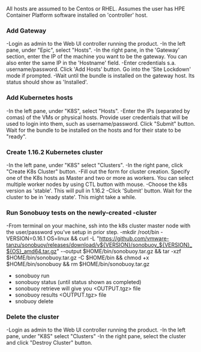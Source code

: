 All hosts are assumed to be Centos or RHEL.
Assumes the user has HPE Container Platform software installed on 'controller' host.

### Add Gateway 
-Login as admin to the Web UI controller running the product.
-In the left pane, under "Epic", select "Hosts".
-In the right pane, in the 'Gateway' section, enter the IP of the machine you want to be the gateway.
 You can also enter the same IP in the 'Hostname' field.
-Enter credentials s.a. username/password. Click 'Add Hosts' button. Go into the 'Site Lockdown' mode if prompted.
-Wait until the bundle is installed on the gateway host. Its status should show as 'Installed'. 

### Add Kubernetes hosts
-In the left pane, under "K8S", select "Hosts".
-Enter the IPs (separated by comas) of the VMs or physical hosts. Provide user credentials that will be used to login into them, such as username/password. Click "Submit" button. Wait for the bundle to be installed on the hosts and for their state to be "ready".

### Create 1.16.2 Kubernetes cluster
-In the left pane, under "K8S" select "Clusters". 
-In the right pane, click "Create K8s Cluster" button.
-Fill out the form for cluster creation. Specify one of the K8s hosts as Master and two or more as workers.
 You can select multiple worker nodes by using CTL button with mouse.
-Choose the k8s version as 'stable'. This will pull in 1.16.2
-Click 'Submit' button.
Wait for the cluster to be in 'ready state'. This might take a while.

### Run Sonobuoy tests on the newly-created -cluster
-From terminal on your machine, ssh into the k8s cluster master node with the user/password you've setup in prior step.
-mkdir /root/bin
-VERSION=0.16.1 OS=linux && curl -L "https://github.com/vmware-tanzu/sonobuoy/releases/download/v${VERSION}/sonobuoy_${VERSION}_${OS}_amd64.tar.gz" --output $HOME/bin/sonobuoy.tar.gz && tar -xzf $HOME/bin/sonobuoy.tar.gz -C $HOME/bin && chmod +x $HOME/bin/sonobuoy && rm $HOME/bin/sonobuoy.tar.gz
- sonobuoy run 
- sonobuoy status (until status shown as completed)
- sonobuoy retrieve will give you <OUTPUT.tgz> file
- sonobuoy results <OUTPUT.tgz> file
- snobuoy delete

### Delete the cluster
-Login as admin to the Web UI controller running the product.
-In the left pane, under "K8S" select "Clusters"
-In the right pane, select the cluster and click "Destroy Cluster" button.